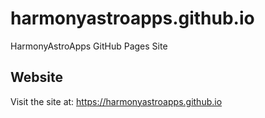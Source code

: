 # harmonyastroapps.github.io

HarmonyAstroApps GitHub Pages Site

## Website
Visit the site at: https://harmonyastroapps.github.io